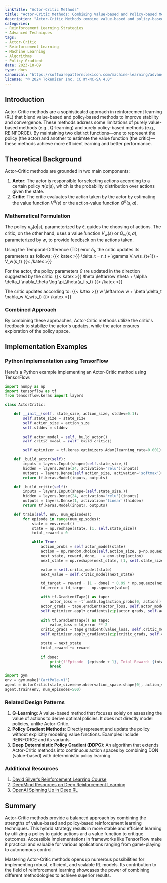 ```yaml
---
linkTitle: "Actor-Critic Methods"
title: "Actor-Critic Methods: Combining Value-based and Policy-based Methods for Stabilization"
description: "Actor-Critic Methods combine value-based and policy-based approaches to address stabilization issues in reinforcement learning through sample-efficiency and convergence improvement."
categories:
- Reinforcement Learning Strategies
- Advanced Techniques
tags:
- Actor-Critic
- Reinforcement Learning
- Machine Learning
- Algorithms
- Policy Gradient
date: 2023-10-09
type: docs
canonical: "https://softwarepatternslexicon.com/machine-learning/advanced-techniques/reinforcement-learning-strategies/actor-critic-methods"
license: "© 2024 Tokenizer Inc. CC BY-NC-SA 4.0"
---
```


## Introduction

Actor-Critic methods are a sophisticated approach in reinforcement learning (RL) that blend value-based and policy-based methods to improve stability and convergence. These methods address some limitations of purely value-based methods (e.g., Q-learning) and purely policy-based methods (e.g., REINFORCE). By maintaining two distinct functions—one to represent the policy (the actor) and another to estimate the value function (the critic)—these methods achieve more efficient learning and better performance.

## Theoretical Background

Actor-Critic methods are grounded in two main components:

1. **Actor**: The actor is responsible for selecting actions according to a certain policy $\pi(a|s)$, which is the probability distribution over actions given the state.
2. **Critic**: The critic evaluates the action taken by the actor by estimating the value function $V^\pi(s)$ or the action-value function $Q^\pi(s, a)$.

### Mathematical Formulation

The policy $\pi_\theta(a|s)$, parameterized by $\theta$, guides the choosing of actions. The critic, on the other hand, uses a value function $V_w(s)$ or $Q_w(s, a)$, parameterized by $w$, to provide feedback on the actions taken.

Using the Temporal-Difference (TD) error $\delta_t$, the critic updates its parameters as follows:
{{< katex >}} \delta_t = r_t + \gamma V_w(s_{t+1}) - V_w(s_t) {{< /katex >}}

For the actor, the policy parameters $\theta$ are updated in the direction suggested by the critic:
{{< katex >}} \theta \leftarrow \theta + \alpha \delta_t \nabla_\theta \log \pi_\theta(a_t|s_t) {{< /katex >}}

The critic updates according to:
{{< katex >}} w \leftarrow w + \beta \delta_t \nabla_w V_w(s_t) {{< /katex >}}

### Combined Approach

By combining these approaches, Actor-Critic methods utilize the critic's feedback to stabilize the actor's updates, while the actor ensures exploration of the policy space.

## Implementation Examples

### Python Implementation using TensorFlow

Here's a Python example implementing an Actor-Critic method using TensorFlow:

```python
import numpy as np
import tensorflow as tf
from tensorflow.keras import layers

class ActorCritic:

    def __init__(self, state_size, action_size, stddev=0.1):
        self.state_size = state_size
        self.action_size = action_size
        self.stddev = stddev
    
        self.actor_model = self._build_actor()
        self.critic_model = self._build_critic()

        self.optimizer = tf.keras.optimizers.Adam(learning_rate=0.001)

    def _build_actor(self):
        inputs = layers.Input(shape=(self.state_size,))
        hidden = layers.Dense(24, activation='relu')(inputs)
        outputs = layers.Dense(self.action_size, activation='softmax')(hidden)
        return tf.keras.Model(inputs, outputs)

    def _build_critic(self):
        inputs = layers.Input(shape=(self.state_size,))
        hidden = layers.Dense(24, activation='relu')(inputs)
        outputs = layers.Dense(1, activation='linear')(hidden)
        return tf.keras.Model(inputs, outputs)

    def train(self, env, num_episodes):
        for episode in range(num_episodes):
            state = env.reset()
            state = np.reshape(state, [1, self.state_size])
            total_reward = 0

            while True:
                action_probs = self.actor_model(state)
                action = np.random.choice(self.action_size, p=np.squeeze(action_probs))
                next_state, reward, done, _ = env.step(action)
                next_state = np.reshape(next_state, [1, self.state_size])

                value = self.critic_model(state)
                next_value = self.critic_model(next_state)

                td_target = reward + (1 - done) * 0.99 * np.squeeze(next_value)
                td_error = td_target - np.squeeze(value)

                with tf.GradientTape() as tape:
                    actor_loss = -tf.math.log(action_probs[0, action]) * td_error
                actor_grads = tape.gradient(actor_loss, self.actor_model.trainable_variables)
                self.optimizer.apply_gradients(zip(actor_grads, self.actor_model.trainable_variables))
                
                with tf.GradientTape() as tape:
                    value_loss = td_error ** 2
                critic_grads = tape.gradient(value_loss, self.critic_model.trainable_variables)
                self.optimizer.apply_gradients(zip(critic_grads, self.critic_model.trainable_variables))

                state = next_state
                total_reward += reward
                
                if done:
                    print(f"Episode: {episode + 1}, Total Reward: {total_reward}")
                    break

import gym
env = gym.make('CartPole-v1')
agent = ActorCritic(state_size=env.observation_space.shape[0], action_size=env.action_space.n)
agent.train(env, num_episodes=500)
```

### Related Design Patterns

1. **Q-Learning**: A value-based method that focuses solely on assessing the value of actions to derive optimal policies. It does not directly model policies, unlike Actor-Critic.
2. **Policy Gradient Methods**: Directly represent and update the policy without explicitly modeling value functions. Examples include REINFORCE and its variants.
3. **Deep Deterministic Policy Gradient (DDPG)**: An algorithm that extends Actor-Critic methods into continuous action spaces by combining DQN (value-based) with deterministic policy learning.

### Additional Resources

1. [David Silver’s Reinforcement Learning Course](https://www.davidsilver.uk/teaching/)
2. [DeepMind Resources on Deep Reinforcement Learning](https://deepmind.com/research)
3. [OpenAI Spinning Up in Deep RL](https://spinningup.openai.com/en/latest/)

## Summary

Actor-Critic methods provide a balanced approach by combining the strengths of value-based and policy-based reinforcement learning techniques. This hybrid strategy results in more stable and efficient learning by utilizing a policy to guide actions and a value function to critique outcomes. Accessible implementations in frameworks like TensorFlow make it practical and valuable for various applications ranging from game-playing to autonomous control.

Mastering Actor-Critic methods opens up numerous possibilities for implementing robust, efficient, and scalable RL models. Its contribution to the field of reinforcement learning showcases the power of combining different methodologies to achieve superior results.
